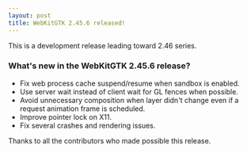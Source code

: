```yaml
---
layout: post
title: WebKitGTK 2.45.6 released!
---
```


This is a development release leading toward 2.46 series.

### What's new in the WebKitGTK 2.45.6 release?

 - Fix web process cache suspend/resume when sandbox is enabled.
 - Use server wait instead of client wait for GL fences when possible.
 - Avoid unnecessary composition when layer didn't change even if a request animation frame is scheduled.
 - Improve pointer lock on X11.
 - Fix several crashes and rendering issues.

Thanks to all the contributors who made possible this release.

